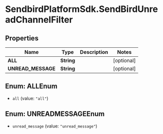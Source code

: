 # SendbirdPlatformSdk.SendBirdUnreadChannelFilter

## Properties

Name | Type | Description | Notes
------------ | ------------- | ------------- | -------------
**ALL** | **String** |  | [optional] 
**UNREAD_MESSAGE** | **String** |  | [optional] 



## Enum: ALLEnum


* `all` (value: `"all"`)





## Enum: UNREADMESSAGEEnum


* `unread_message` (value: `"unread_message"`)




